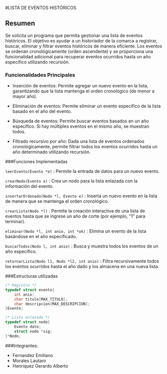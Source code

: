 #LISTA DE EVENTOS HISTÓRICOS

## Resumen

Se solicita un programa que permita gestionar una lista de eventos históricos. El objetivo es ayudar a un historiador de la comarca a registrar, buscar, eliminar y filtrar eventos históricos de manera eficiente. Los eventos se ordenan cronológicamente (orden ascendente) y se proporciona una funcionalidad adicional para recuperar eventos ocurridos hasta un año específico utilizando recursión.

### Funcionalidades Principales

- Inserción de eventos: Permite agregar un nuevo evento en la lista, garantizando que la lista mantenga el orden cronológico (de menor a mayor año).

- Eliminación de eventos: Permite eliminar un evento específico de la lista basado en el año del evento.

- Búsqueda de eventos: Permite buscar eventos basados en un año específico. Si hay múltiples eventos en el mismo año, se muestran todos.

- Filtrado recursivo por año: Dada una lista de eventos ordenados cronológicamente, permite filtrar todos los eventos ocurridos hasta un año determinado utilizando recursión.



###Funciones Implementadas

`leerEvento(Evento *e)` : Permite la entrada de datos para un nuevo evento.

`crearNodo(Evento e)` : Crea un nodo para la lista enlazada con la información del evento.

`insertarOrdenado(Nodo *l, Evento e)` : Inserta un nuevo evento en la lista de manera que se mantenga el orden cronológico.

`crearLista(Nodo *l)` : Permite la creación interactiva de una lista de eventos hasta que se ingrese un año de corte (por ejemplo, "1" para terminar).

`eliminar(Nodo *l, int anio, int *ok)` : Elimina un evento de la lista basándose en el año especificado.

`buscarTodos(Nodo l, int anio)` : Busca y muestra todos los eventos de un año específico.

`retornarLista(Nodo l1, Nodo *l2, int anio)` : Filtra recursivamente todos los eventos ocurridos hasta el año dado y los almacena en una nueva lista.


###Estructuras utilizadas

```c
/* Registro */
typedef struct evento{
    int anio;
    char titulo[MAX_TITULO];
    char descripcion[MAX_DESCRIPCION];
}Evento;

/* Lista enlazada */
typedef struct nodo{
    Evento dato;
    struct nodo *sig;
}*Nodo;
```
###Integrantes:
- Fernandez Emiliano
- Morales Lautaro
- Henriquez Gerardo Alberto
